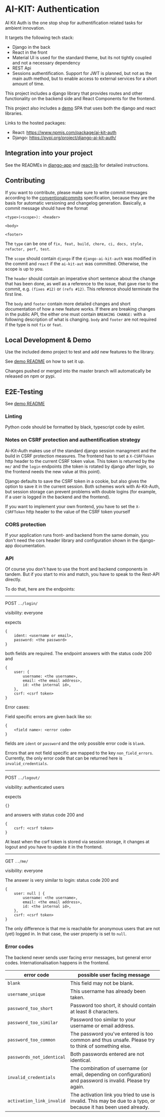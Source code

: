 # AI-KIT: Authentication

AI Kit Auth is the one stop shop for authentification related tasks for
ambient innovation.

It targets the following tech stack:

* Django in the back
* React in the front
* Material UI is used for the standard theme, but its not tightly coupled and
not a necessary dependency
* REST Api
* Sessions authentification. Support for JWT is planned, but not as the main
auth method, but to enable access to external services for a short amount of
time.

This project includes a django library that provides routes and other
functionality on the backend side and React Components for the frontend.

This project also includes a [demo](demo/README.md) SPA that uses both the django and react libraries.

Links to the hosted packages:
* React: https://www.npmjs.com/package/ai-kit-auth
* Django: https://pypi.org/project/django-ai-kit-auth/

## Integration into your project

See the READMEs in [django-app](django-app/README.rst) and [react-lib](react-lib/README.md) for detailed instructions.

## Contributing

If you want to contribute, please make sure to write commit messages
according to the [conventionalcommits](https://www.conventionalcommits.org/en/v1.0.0/#summary)
specification, because they are the basis for automatic versioning and
changelog generation. Basically, a commit message should have the format

```
<type>(<scope>): <header>

<body>

<footer>
```

The `type` can be one of `fix, feat, build, chore, ci, docs, style, refactor, perf, test`.

The `scope` should contain `django` if the `django-ai-kit-auth` was modified
in the commit and `react` if the `ai-kit-aut` was committed. Otherwise,
the scope is up to you.

The `header` should contain an imperative short sentence about the change
that has been done, as well as a reference to the issue, that gave rise to
the commit, e.g. `(fixes #12)` or `(refs #12)`. This reference should
terminate the first line.

The `body` and `footer` contain more detailed changes and short documentation
of how a new feature works. If there are breaking changes in the public API,
the either one must contain `BREAKING CHANGE:` with a following description
of what is changing. `body` and `footer` are not required if the type is not
`fix` or `feat`.

## Local Development & Demo

Use the included demo project to test and add new features to the library.

See [demo README](demo/README.md) on how to set it up.

Changes pushed or merged into the master branch will automatically be released on npm or pypi.

## E2E-Testing

See [demo README](demo/README.md)

### Linting

Python code should be formatted by black, typescript code by eslint.

### Notes on CSRF protection and authentification strategy

Ai-Kit-Auth makes use of the standard django session managment and
the build in CSRF protection measures. The frontend has to set a `X-CSRFToken`
http header to the current CSRF token value. This token is returned by the
`me/` and the `login` endpoints (the token is rotated by django after login, 
so the frontend needs the new value at this point). 

Django defaults to save the CSRF token in a cookie, but also gives the option
to save it in the current session. Both schemes work with Ai-Kit-Auth, but 
session storage can prevent problems with double logins (for example, if a 
user is logged in the backend and the frontend).

If you want to implement your own frontend, you have to set the `X-CSRFToken`
http header to the value of the CSRF token yourself

### CORS protection

If your application runs front- and backend from the same domain, you don't need
the cors header library and configuration shown in the django-app documentation.

### API

Of course you don't have to use the front and backend components in tandem.
But if you start to mix and match, you have to speak to the Rest-API directly.

To do that, here are the endpoints:

---

POST `../login/`

visibility: everyone

expects 
```
{
    ident: <username or email>,
    password: <the password>
}
``` 

both fields are required. The endpoint answers with the status code 200
and 

```
{
    user: {
        username: <the username>,
        email: <the email address>,
        id: <the internal id>,
    },
    csrf: <csrf token>
}
``` 

Error cases:

Field specific errors are given back like so:

```
{
    <field name>: <error code> 
}
```

fields are `ident` or `password` and the only possible error code is `blank`.

Errors that are not field specific are mapped to the key `non_field_errors`. 
Currently, the only error code that can be returned here is `invalid_credentials`.


---

POST `../logout/`

visibility: authenticated users

expects 
```
{}
``` 

and answers with status code 200 and 

```
{
    csrf: <csrf token>
}
``` 

At least when the csrf token is stored via session storage, it changes
at logout and you have to update it in the frontend.


---

GET `../me/`

visibility: everyone

The answer is very similar to login: status code 200 and 

```
{
    user: null | {
        username: <the username>,
        email: <the email address>,
        id: <the internal id>,
    },
    csrf: <csrf token>
}
``` 


The only difference is that me is reachable for anonymous users that
are not (yet) logged in. In that case, the user property is set to
`null`.



### Error codes

The backend never sends user facing error messages, but general error codes.
Internationalisation happens in the frontend.

| error code                | possible user facing message                                 |
| ---                       | ---                                                          |
| `blank`                   | This field may not be blank.                                 |
| `username_unique`         | This username has already been taken.                        | 
| `password_too_short`      | Password too short, it should contain at least 8 characters. |
| `password_too_similar`    | Password too similar to your username or email address.      |
| `password_too_common`     | The password you've entered is too common and thus unsafe. Please try to think of something else. |
| `passwords_not_identical` | Both passwords entered are not identical.                    |
| `invalid_credentials`     | The combination of username (or email, depending on configuration) and password is invalid. Please try again. |
| `activation_link_invalid` | The activation link you tried to use is invalid. This may be due to a typo, or because it has been used already. |              
